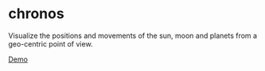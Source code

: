 # chronos

Visualize the positions and movements of the sun, moon and planets from a geo-centric point of view.

[Demo](https://sh4nik.com/chronos/demo/)

